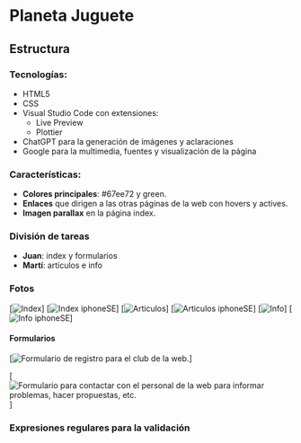 # Planeta Juguete

## Estructura

### Tecnologías:
- HTML5
- CSS
- Visual Studio Code con extensiones:
  - Live Preview
  - Plottier
- ChatGPT para la generación de imágenes y aclaraciones
- Google para la multimedia, fuentes y visualización de la página

### Características:
- **Colores principales**: #67ee72 y green.
- **Enlaces** que dirigen a las otras páginas de la web con hovers y actives.
- **Imagen parallax** en la página index.

### División de tareas
- **Juan**: index y formularios
- **Martí**: artículos e info

### Fotos
[![Index](imagenesREADME/ImagenREADME1png.png)]
[![Index iphoneSE](imagenesREADME/ImagenREADME2.png)]
[![Articulos](imagenesREADME/ImagenREADME3.png)]
[![Articulos iphoneSE](imagenesREADME/ImagenREADME4.png)]
[![Info](imagenesREADME/ImagenREADME5.png)]
[![Info iphoneSE](imagenesREADME/ImagenREADME6.png)]

#### Formularios

[![Formulario de registro para el club de la web.](imagenesREADME/ImagenREADME7.png)]

[![Formulario para contactar con el personal de la web para informar problemas, hacer propuestas, etc.](imagenesREADME/ImagenREADME8.png)]

### Expresiones regulares para la validación
